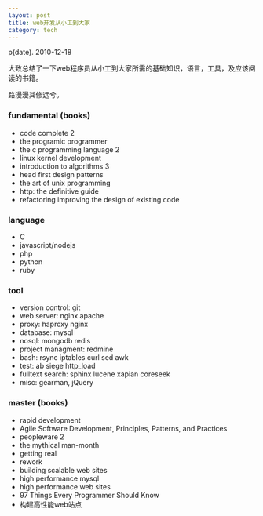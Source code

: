 ```yaml
---
layout: post
title: web开发从小工到大家
category: tech
---
```


p(date). 2010-12-18

大致总结了一下web程序员从小工到大家所需的基础知识，语言，工具，及应该阅读的书籍。

路漫漫其修远兮。

### fundamental (books)

* code complete 2
* the programic programmer
* the c programming language 2
* linux kernel development
* introduction to algorithms 3
* head first design patterns
* the art of unix programming
* http: the definitive guide
* refactoring improving the design of existing code

### language

* C
* javascript/nodejs
* php
* python
* ruby

### tool

* version control: git
* web server: nginx apache
* proxy: haproxy nginx
* database: mysql
* nosql: mongodb redis 
* project managment: redmine
* bash: rsync iptables curl sed awk
* test: ab siege http_load 
* fulltext search: sphinx lucene xapian coreseek
* misc: gearman, jQuery

### master (books)

* rapid development
* Agile Software Development, Principles, Patterns, and Practices
* peopleware 2
* the mythical man-month
* getting real
* rework
* building scalable web sites
* high performance mysql
* high performance web sites
* 97 Things Every Programmer Should Know
* 构建高性能web站点
